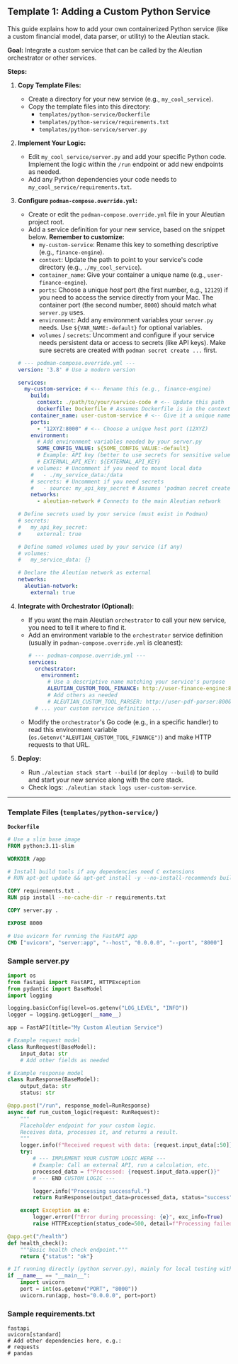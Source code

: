 ## Template 1: Adding a Custom Python Service

This guide explains how to add your own containerized Python service (like a custom financial model, data parser, or utility) to the Aleutian stack.

**Goal:** Integrate a custom service that can be called by the Aleutian orchestrator or other services.

**Steps:**

1.  **Copy Template Files:**
    * Create a directory for your new service (e.g., `my_cool_service`).
    * Copy the template files into this directory:
        * `templates/python-service/Dockerfile`
        * `templates/python-service/requirements.txt`
        * `templates/python-service/server.py`

2.  **Implement Your Logic:**
    * Edit `my_cool_service/server.py` and add your specific Python code. Implement the logic within the `/run` endpoint or add new endpoints as needed.
    * Add any Python dependencies your code needs to `my_cool_service/requirements.txt`.

3.  **Configure `podman-compose.override.yml`:**
    * Create or edit the `podman-compose.override.yml` file in your Aleutian project root.
    * Add a service definition for your new service, based on the snippet below. **Remember to customize:**
        * `my-custom-service`: Rename this key to something descriptive (e.g., `finance-engine`).
        * `context`: Update the path to point to your service's code directory (e.g., `./my_cool_service`).
        * `container_name`: Give your container a unique name (e.g., `user-finance-engine`).
        * `ports`: Choose a unique *host* port (the first number, e.g., `12129`) if you need to access the service directly from your Mac. The container port (the second number, `8000`) should match what `server.py` uses.
        * `environment`: Add any environment variables your `server.py` needs. Use `${VAR_NAME:-default}` for optional variables.
        * `volumes` / `secrets`: Uncomment and configure if your service needs persistent data or access to secrets (like API keys). Make sure secrets are created with `podman secret create ...` first.

    ```yaml
    # --- podman-compose.override.yml ---
    version: '3.8' # Use a modern version

    services:
      my-custom-service: # <-- Rename this (e.g., finance-engine)
        build:
          context: ./path/to/your/service-code # <-- Update this path
          dockerfile: Dockerfile # Assumes Dockerfile is in the context directory
        container_name: user-custom-service # <-- Give it a unique name
        ports:
          - "12XYZ:8000" # <-- Choose a unique host port (12XYZ)
        environment:
          # Add environment variables needed by your server.py
          SOME_CONFIG_VALUE: ${SOME_CONFIG_VALUE:-default}
          # Example: API key (better to use secrets for sensitive values)
          # EXTERNAL_API_KEY: ${EXTERNAL_API_KEY} 
        # volumes: # Uncomment if you need to mount local data
        #   - ./my_service_data:/data 
        # secrets: # Uncomment if you need secrets
        #   - source: my_api_key_secret # Assumes 'podman secret create my_api_key_secret -' was run
        networks:
          - aleutian-network # Connects to the main Aleutian network

    # Define secrets used by your service (must exist in Podman)
    # secrets:
    #   my_api_key_secret:
    #     external: true

    # Define named volumes used by your service (if any)
    # volumes:
    #   my_service_data: {}

    # Declare the Aleutian network as external
    networks:
      aleutian-network:
        external: true

    ```

4.  **Integrate with Orchestrator (Optional):**
    * If you want the main Aleutian `orchestrator` to call your new service, you need to tell it where to find it.
    * Add an environment variable to the `orchestrator` service definition (usually in `podman-compose.override.yml` is cleanest):
        ```yaml
        # --- podman-compose.override.yml ---
        services:
          orchestrator:
            environment:
              # Use a descriptive name matching your service's purpose
              ALEUTIAN_CUSTOM_TOOL_FINANCE: http://user-finance-engine:8000 # Use container_name and internal port
              # Add others as needed
              # ALEUTIAN_CUSTOM_TOOL_PARSER: http://user-pdf-parser:8000
          # ... your custom service definition ...
        ```
    * Modify the `orchestrator`'s Go code (e.g., in a specific handler) to read this environment variable (`os.Getenv("ALEUTIAN_CUSTOM_TOOL_FINANCE")`) and make HTTP requests to that URL.

5.  **Deploy:**
    * Run `./aleutian stack start --build` (or `deploy --build`) to build and start your new service along with the core stack.
    * Check logs: `./aleutian stack logs user-custom-service`.

---

### Template Files (`templates/python-service/`)

**`Dockerfile`**
```dockerfile
# Use a slim base image
FROM python:3.11-slim

WORKDIR /app

# Install build tools if any dependencies need C extensions
# RUN apt-get update && apt-get install -y --no-install-recommends build-essential && rm -rf /var/lib/apt/lists/*

COPY requirements.txt .
RUN pip install --no-cache-dir -r requirements.txt

COPY server.py .

EXPOSE 8000

# Use uvicorn for running the FastAPI app
CMD ["uvicorn", "server:app", "--host", "0.0.0.0", "--port", "8000"]
```

### Sample server.py
```python
import os
from fastapi import FastAPI, HTTPException
from pydantic import BaseModel
import logging

logging.basicConfig(level=os.getenv("LOG_LEVEL", "INFO"))
logger = logging.getLogger(__name__)

app = FastAPI(title="My Custom Aleutian Service")

# Example request model
class RunRequest(BaseModel):
    input_data: str
    # Add other fields as needed

# Example response model
class RunResponse(BaseModel):
    output_data: str
    status: str

@app.post("/run", response_model=RunResponse)
async def run_custom_logic(request: RunRequest):
    """
    Placeholder endpoint for your custom logic.
    Receives data, processes it, and returns a result.
    """
    logger.info(f"Received request with data: {request.input_data[:50]}...") # Log truncated data
    try:
        # --- IMPLEMENT YOUR CUSTOM LOGIC HERE ---
        # Example: Call an external API, run a calculation, etc.
        processed_data = f"Processed: {request.input_data.upper()}"
        # --- END CUSTOM LOGIC ---

        logger.info("Processing successful.")
        return RunResponse(output_data=processed_data, status="success")

    except Exception as e:
        logger.error(f"Error during processing: {e}", exc_info=True)
        raise HTTPException(status_code=500, detail=f"Processing failed: {e}")

@app.get("/health")
def health_check():
    """Basic health check endpoint."""
    return {"status": "ok"}

# If running directly (python server.py), mainly for local testing without docker
if __name__ == "__main__":
    import uvicorn
    port = int(os.getenv("PORT", "8000"))
    uvicorn.run(app, host="0.0.0.0", port=port)
```

### Sample requirements.txt
```text
fastapi
uvicorn[standard]
# Add other dependencies here, e.g.:
# requests
# pandas
```